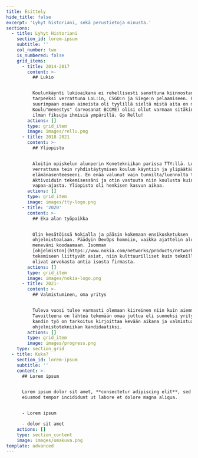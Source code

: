 ```yaml
---
title: Esittely
hide_title: false
excerpt: 'Lyhyt historiani, sekä perustietoja minusta.'
sections:
  - title: Lyhyt Historiani
    section_id: lorem-ipsum
    subtitle: ''
    col_number: two
    is_numbered: false
    grid_items:
      - title: 2014-2017
        content: >-
          ## Lukio


          Koulunkäynti lukioaikana ei rehellisesti sanottuna kiinnostanut
          tarpeeksi verrattuna LoL:in, CSGO:n ja Siege:n pelaamiseen. Ote
          suurimpaan osaan aineista oli tyylillä sieltä mistä aita on matalin.
          Koulu"menestys" (arvosanat BCCME) olisi ollut varmaan sitäkin heikompi
          ilman fiksuja ihmisiä ympärillä. Go Rellu!
        actions: []
        type: grid_item
        image: images/rellu.png
      - title: 2018-2021
        content: >-
          ## Yliopisto


          Aloitin opiskelun alunperin Konetekniikan parissa TTY:llä. Lukioon
          verrattuna tein ryhdistäytymisen koulun käyntiin ja ylipäätään
          elämänasenteeseeni. En enää valunut vain tunnilta/luennolta toiselle.
          Aktivoiduin tekemisessäni ja otin vastuuta niin koulusta kuin
          vapaa-ajasta. Yliopisto oli henkisen kasvun aikaa.
        actions: []
        type: grid_item
        image: images/tty-logo.png
      - title: '2020'
        content: >-
          ## Eka alan työpaikka


          Olin kesätöissä Nokialla ja pääsin kokemaan ensikosketuksen
          ohjelmistoalaan. Päädyin DevOps hommiin, vaikka ajattelin alunperin
          meneväni koodaamaan. Isomman
          [ohjelmiston](https://www.nokia.com/networks/products/network-operations-master/#overview)
          tekemiseen liittyvät asiat, niin kulttuurilliset kuin teknilliset,
          olivat arvokasta antia isosta firmasta.
        actions: []
        type: grid_item
        image: images/nokia-logo.png
      - title: 2021-
        content: >-
          ## Valmistuminen, oma yritys


          Tuleva vuosi tulee varmasti olemaan kiireinen niin kuin aiemmatkin.
          Tavoitteena on lähteä tekemään omaa juttua eli suomeksi yritystä. Myös
          kandin työ on tarkoitus kirjoittaa kevään aikana ja valmistua
          ohjelmistotekniikan kandidaatiksi.
        actions: []
        type: grid_item
        image: images/progress.png
    type: section_grid
  - title: Kuka?
    section_id: lorem-ipsum
    subtitle: ''
    content: >-
      ## Lorem ipsum


      Lorem ipsum dolor sit amet, **consectetur adipiscing elit**, sed do
      eiusmod tempor incididunt ut labore et dolore magna aliqua.


      - Lorem ipsum

      - dolor sit amet
    actions: []
    type: section_content
    image: images/omakuva.png
template: advanced
---
```

